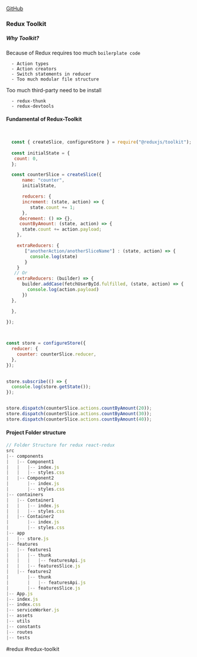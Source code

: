 
[GitHub ](https://github.com/devesabbir/advanced-redux)
### Redux Toolkit

##### Why Toolkit?
 Because of Redux requires too much `boilerplate code`
 
      - Action types
      - Action creators 
      - Switch statements in reducer
      - Too much modular file structure  

 Too much third-party need to be install
 
      - redux-thunk
      - redux-devtools


#### Fundamental of Redux-Toolkit


```javascript


  const { createSlice, configureStore } = require("@reduxjs/toolkit");
  
  const initialState = {
   count: 0,
  };

  const counterSlice = createSlice({
      name: "counter",
      initialState,

      reducers: {
      increment: (state, action) => {
         state.count += 1;
      },
     decrement: () => {},
     countByAmount: (state, action) => {
      state.count += action.payload;
    },

    extraReducers: {
       ["anotherAction/anotherSliceName"] : (state, action) => {
         console.log(state)
       }
    } 
   // Or 
    extraReducers: (builder) => {  
      builder.addCase(fetchUserById.fulfilled, (state, action) => {  
        console.log(action.payload)
      })  
  },

  },

});

  

const store = configureStore({
  reducer: {
    counter: counterSlice.reducer,
  },
});

  
store.subscribe(() => {
  console.log(store.getState());
});


store.dispatch(counterSlice.actions.countByAmount(20));
store.dispatch(counterSlice.actions.countByAmount(30));
store.dispatch(counterSlice.actions.countByAmount(40));

```




#### Project Folder structure

```javascript
// Folder Structure for redux react-redux
src
|-- components
|   |-- Component1
|   |   |-- index.js
|   |   |-- styles.css
|   |-- Component2
|       |-- index.js
|       |-- styles.css
|-- containers
|   |-- Container1
|   |   |-- index.js
|   |   |-- styles.css
|   |-- Container2
|       |-- index.js
|       |-- styles.css
|-- app
|   |-- store.js
|-- features
|   |-- features1
|   |   |-- thunk
|   |   |   |-- featuresApi.js
|   |   |-- featuresSlice.js    
|   |-- features2
|       |-- thunk
|       |   |-- featuresApi.js
|       |-- featuresSlice.js 
|-- App.js
|-- index.js
|-- index.css
|-- serviceWorker.js
|-- assets
|-- utils
|-- constants
|-- routes
|-- tests
```

#redux #redux-toolkit 

